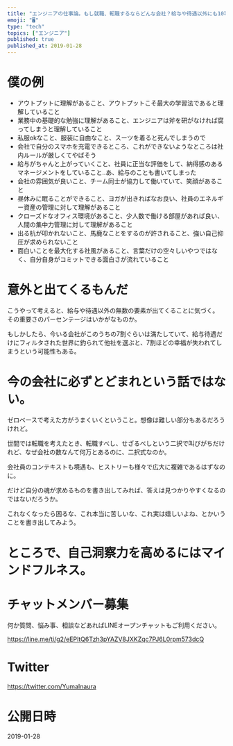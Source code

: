 ```yaml
---
title: "エンジニアの仕事論。もし就職、転職するならどんな会社？給与や待遇以外にも10項目ぐらい書き出してみない？セルフチェック。就職の心理的ジャーナ"
emoji: "🖥"
type: "tech"
topics: ["エンジニア"]
published: true
published_at: 2019-01-28
---
```




# 僕の例

- アウトプットに理解があること、アウトプットこそ最大の学習法であると理解していること
- 業務中の基礎的な勉強に理解があること、エンジニアは斧を研がなければ腐ってしまうと理解していること
- 私服okなこと、服装に自由なこと、スーツを着ると死んでしまうので
- 会社で自分のスマホを充電できるところ、これができないようなところは社内ルールが厳しくてやばそう
- 給与がちゃんと上がっていくこと、社員に正当な評価をして、納得感のあるマネージメントをしていること‥あ、給与のことも書いてしまった
- 会社の雰囲気が良いこと、チーム同士が協力して働いていて、笑顔があること
- 昼休みに眠ることができること、ヨガが出きればなお良い、社員のエネルギー資産の管理に対して理解があること
- クローズドなオフィス環境があること、少人数で働ける部屋があれば良い、人間の集中力管理に対して理解があること
- 出る杭が叩かれないこと、馬鹿なことをするのが許されること、強い自己抑圧が求められないこと
- 面白いことを最大化する社風があること、言葉だけの空々しいやつではなく、自分自身がコミットできる面白さが流れていること

# 意外と出てくるもんだ

こうやって考えると、給与や待遇以外の無数の要素が出てくることに気づく。
その重要さのパーセンテージはいかがなものか。

もしかしたら、今いる会社がこのうちの7割ぐらいは満たしていて、給与待遇だけにフィルタされた世界に釣られて他社を選ぶと、7割ほどの幸福が失われてしまうという可能性もある。

# 今の会社に必ずとどまれという話ではない。

ゼロベースで考えた方がうまくいくということ。想像は難しい部分もあるだろうけれど。

世間では転職を考えたとき、転職すべし、せざるべしという二択で叫びがちだけれど、なぜ会社の数なんて何万とあるのに、二択式なのか。

会社員のコンテキストも境遇も、ヒストリーも様々で広大に複雑であるはずなのに。

だけど自分の魂が求めるものを書き出してみれば、答えは見つかりやすくなるのではないだろうか。

これなくなったら困るな、これ本当に苦しいな、これ実は嬉しいよね、とかいうことを書き出してみよう。

# ところで、自己洞察力を高めるにはマインドフルネス。








<!-- Update From Qiita API -->

# チャットメンバー募集


何か質問、悩み事、相談などあればLINEオープンチャットもご利用ください。

https://line.me/ti/g2/eEPltQ6Tzh3pYAZV8JXKZqc7PJ6L0rpm573dcQ





# Twitter


https://twitter.com/YumaInaura


<!-- Update From Qiita API -->



# 公開日時

2019-01-28
